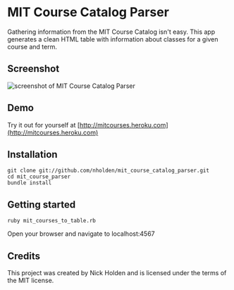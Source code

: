 # MIT Course Catalog Parser
Gathering information from the MIT Course Catalog isn't easy. This app generates a clean HTML table with information about classes for a given course and term.

## Screenshot

![screenshot of MIT Course Catalog Parser](https://cloud.githubusercontent.com/assets/7942714/8098013/1abe9060-0fb8-11e5-8436-de8df8e63c6a.png)

## Demo
Try it out for yourself at [http://mitcourses.heroku.com](http://mitcourses.heroku.com)

## Installation

```
git clone git://github.com/nholden/mit_course_catalog_parser.git
cd mit_course_parser
bundle install
```

## Getting started

```
ruby mit_courses_to_table.rb
```
Open your browser and navigate to localhost:4567

## Credits
This project was created by Nick Holden and is licensed under the terms of the MIT license.
